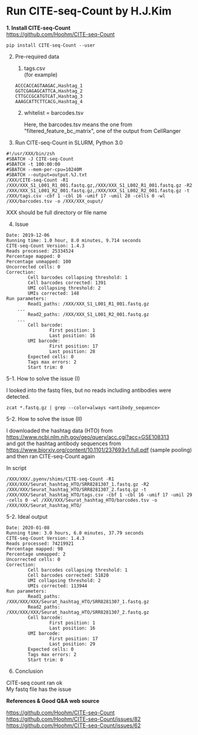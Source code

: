 # Run CITE-seq-Count by H.J.Kim


<b>1. Install CITE-seq-Count</b><br>
https://github.com/Hoohm/CITE-seq-Count

```
pip install CITE-seq-Count --user 
```


2. Pre-required data

	1. tags.csv<br>
	(for example) <br>

	```
	ACCCACCAGTAAGAC,Hashtag_1
	GGTCGAGAGCATTCA,Hashtag_2
	CTTGCCGCATGTCAT,Hashtag_3
	AAAGCATTCTTCACG,Hashtag_4
	```

	2. whitelist = barcodes.tsv

		Here, the barcodes.tsv means the one from "filtered_feature_bc_matrix", one of the output from CellRanger 


3. Run CITE-seq-Count in SLURM, Python 3.0

```
#!/usr/XXX/bin/zsh
#SBATCH -J CITE-seq-Count
#SBATCH -t 100:00:00
#SBATCH --mem-per-cpu=10240M
#SBATCH --output=output.%J.txt
/XXX/CITE-seq-Count -R1 /XXX/XXX_S1_L001_R1_001.fastq.gz,/XXX/XXX_S1_L002_R1_001.fastq.gz -R2 /XXX/XXX_S1_L001_R2_001.fastq.gz,/XXX/XXX_S1_L002_R2_001.fastq.gz -t /XXX/tags.csv -cbf 1 -cbl 16 -umif 17 -umil 28 -cells 0 -wl /XXX/barcodes.tsv -o /XXX/XXX_ouput/
```

XXX should be full directory or file name 

4. Issue

```
Date: 2019-12-06
Running time: 1.0 hour, 8.0 minutes, 9.714 seconds
CITE-seq-Count Version: 1.4.3
Reads processed: 25334524
Percentage mapped: 0
Percentage unmapped: 100
Uncorrected cells: 0
Correction:
        Cell barcodes collapsing threshold: 1
        Cell barcodes corrected: 1391
        UMI collapsing threshold: 2
        UMIs corrected: 148
Run parameters:
        Read1_paths: /XXX/XXX_S1_L001_R1_001.fastq.gz
	...
        Read2_paths: /XXX/XXX_S1_L001_R2_001.fastq.gz
	...
        Cell barcode:
                First position: 1
                Last position: 16
        UMI barcode:
                First position: 17
                Last position: 28
        Expected cells: 0
        Tags max errors: 2
        Start trim: 0
```


5-1. How to solve the issue (I) 
 
I looked into the fastq files, but no reads including antibodies were detected.<br> 
```
zcat *.fastq.gz | grep --color=always <antibody_sequence> 
```


5-2. How to solve the issue (II)

I downloaded the hashtag data (HTO) from https://www.ncbi.nlm.nih.gov/geo/query/acc.cgi?acc=GSE108313 <br>
and got the hashtag antibody sequences from https://www.biorxiv.org/content/10.1101/237693v1.full.pdf (sample pooling) <br>
and then ran CITE-seq-Count again <br>


In script 
```
/XXX/XXX/.pyenv/shims/CITE-seq-Count -R1 /XXX/XXX/Seurat_hashtag_HTO/SRR8281307_1.fastq.gz -R2 /XXX/XXX/Seurat_hashtag_HTO/SRR8281307_2.fastq.gz -t /XXX/XXX/Seurat_hashtag_HTO/tags.csv -cbf 1 -cbl 16 -umif 17 -umil 29 -cells 0 -wl /XXX/XXX/Seurat_hashtag_HTO/barcodes.tsv -o /XXX/XXX/Seurat_hashtag_HTO/
```

5-2. Ideal output


```
Date: 2020-01-08
Running time: 3.0 hours, 6.0 minutes, 37.79 seconds
CITE-seq-Count Version: 1.4.3
Reads processed: 74219921
Percentage mapped: 98
Percentage unmapped: 2
Uncorrected cells: 0
Correction:
        Cell barcodes collapsing threshold: 1
        Cell barcodes corrected: 51820
        UMI collapsing threshold: 2
        UMIs corrected: 113944
Run parameters:
        Read1_paths: /XXX/XXX/XXX/Seurat_hashtag_HTO/SRR8281307_1.fastq.gz
        Read2_paths: /XXX/XXX/XXX/Seurat_hashtag_HTO/SRR8281307_2.fastq.gz
        Cell barcode:
                First position: 1
                Last position: 16
        UMI barcode:
                First position: 17
                Last position: 29
        Expected cells: 0
        Tags max errors: 2
        Start trim: 0
```



6. Conclusion 

CITE-seq count ran ok<br> 
My fastq file has the issue<br>



**References & Good Q&A web source**

https://github.com/Hoohm/CITE-seq-Count<br>
https://github.com/Hoohm/CITE-seq-Count/issues/82<br>
https://github.com/Hoohm/CITE-seq-Count/issues/62<br>



